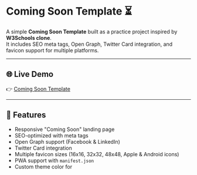 # Coming Soon Template ⏳

A simple **Coming Soon Template** built as a practice project inspired by **W3Schools clone**.  
It includes SEO meta tags, Open Graph, Twitter Card integration, and favicon support for multiple platforms.

---

## 🌐 Live Demo
👉 [Coming Soon Template](https://comming-soon-templelte.vercel.app/)

---

## 📖 Features
- Responsive "Coming Soon" landing page  
- SEO-optimized with meta tags  
- Open Graph support (Facebook & LinkedIn)  
- Twitter Card integration  
- Multiple favicon sizes (16x16, 32x32, 48x48, Apple & Android icons)  
- PWA support with `manifest.json`  
- Custom theme color for